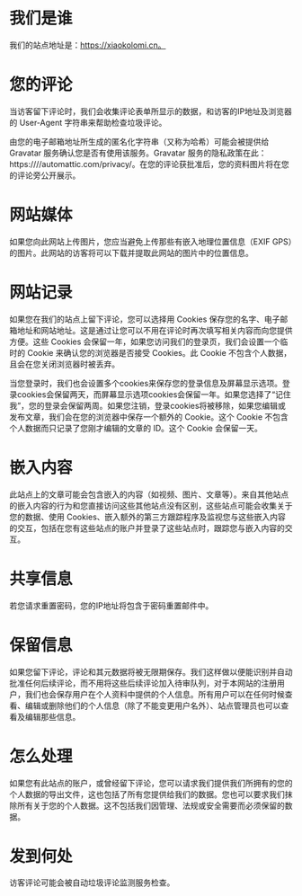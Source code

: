 # 我们是谁
我们的站点地址是：https://xiaokolomi.cn。

# 您的评论
当访客留下评论时，我们会收集评论表单所显示的数据，和访客的IP地址及浏览器的 User-Agent 字符串来帮助检查垃圾评论。

由您的电子邮箱地址所生成的匿名化字符串（又称为哈希）可能会被提供给 Gravatar 服务确认您是否有使用该服务。Gravatar 服务的隐私政策在此：https:////automattic.com/privacy/。在您的评论获批准后，您的资料图片将在您的评论旁公开展示。

# 网站媒体
如果您向此网站上传图片，您应当避免上传那些有嵌入地理位置信息（EXIF GPS）的图片。此网站的访客将可以下载并提取此网站的图片中的位置信息。

# 网站记录
如果您在我们的站点上留下评论，您可以选择用 Cookies 保存您的名字、电子邮箱地址和网站地址。这是通过让您可以不用在评论时再次填写相关内容而向您提供方便。这些 Cookies 会保留一年，如果您访问我们的登录页，我们会设置一个临时的 Cookie 来确认您的浏览器是否接受 Cookies。此 Cookie 不包含个人数据，且会在您关闭浏览器时被丢弃。

当您登录时，我们也会设置多个cookies来保存您的登录信息及屏幕显示选项。登录cookies会保留两天，而屏幕显示选项cookies会保留一年。如果您选择了“记住我”，您的登录会保留两周。如果您注销，登录cookies将被移除，如果您编辑或发布文章，我们会在您的浏览器中保存一个额外的 Cookie。这个 Cookie 不包含个人数据而只记录了您刚才编辑的文章的 ID。这个 Cookie 会保留一天。

# 嵌入内容
此站点上的文章可能会包含嵌入的内容（如视频、图片、文章等）。来自其他站点的嵌入内容的行为和您直接访问这些其他站点没有区别，这些站点可能会收集关于您的数据、使用 Cookies、嵌入额外的第三方跟踪程序及监视您与这些嵌入内容的交互，包括在您有这些站点的账户并登录了这些站点时，跟踪您与嵌入内容的交互。

# 共享信息
若您请求重置密码，您的IP地址将包含于密码重置邮件中。

# 保留信息
如果您留下评论，评论和其元数据将被无限期保存。我们这样做以便能识别并自动批准任何后续评论，而不用将这些后续评论加入待审队列，对于本网站的注册用户，我们也会保存用户在个人资料中提供的个人信息。所有用户可以在任何时候查看、编辑或删除他们的个人信息（除了不能变更用户名外）、站点管理员也可以查看及编辑那些信息。

# 怎么处理
如果您有此站点的账户，或曾经留下评论，您可以请求我们提供我们所拥有的您的个人数据的导出文件，这也包括了所有您提供给我们的数据。您也可以要求我们抹除所有关于您的个人数据。这不包括我们因管理、法规或安全需要而必须保留的数据。

# 发到何处
访客评论可能会被自动垃圾评论监测服务检查。